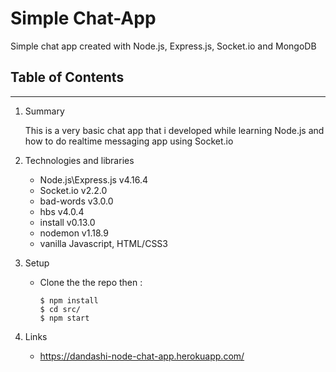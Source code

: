 # Simple Chat-App
Simple chat app created with Node.js, Express.js, Socket.io and MongoDB
## Table of Contents
---
1. Summary
    <p>This is a very basic chat app that i developed while learning Node.js and how to do realtime messaging app using Socket.io</P>
    


2. Technologies and libraries 
    * Node.js\Express.js v4.16.4
    * Socket.io v2.2.0
    * bad-words v3.0.0
    * hbs v4.0.4
    * install v0.13.0
    * nodemon v1.18.9
    * vanilla Javascript, HTML/CSS3
3. Setup
    * Clone the the repo then : 
        ```
        $ npm install
        $ cd src/
        $ npm start
        ```

4. Links
    * https://dandashi-node-chat-app.herokuapp.com/